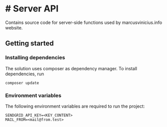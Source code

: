 # # Server API
Contains source code for server-side functions used by marcusvinicius.info website. 
## Getting started
### Installing dependencies
The solution uses composer as dependency manager. To install dependencies, run
```
composer update
```
### Environment variables
The following environment variables are required to run the project:
```
SENDGRID_API_KEY=<KEY_CONTENT>
MAIL_FROM=<mail@from.test>
```